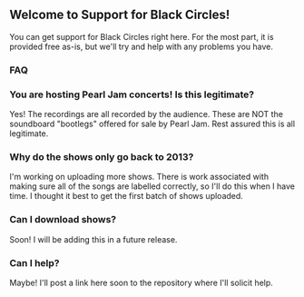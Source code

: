 ## Welcome to Support for Black Circles!

You can get support for Black Circles right here.  For the most part, it is provided free as-is, but we'll try and help with any problems you have.

### FAQ

### You are hosting Pearl Jam concerts!  Is this legitimate?

Yes!  The recordings are all recorded by the audience.  These are NOT the soundboard "bootlegs" offered for sale by Pearl Jam.  Rest assured this is all legitimate.

### Why do the shows only go back to 2013?

I'm working on uploading more shows.  There is work associated with making sure all of the songs are labelled correctly, so I'll do this when I have time.  I thought it best to get the first batch of shows uploaded.

### Can I download shows?

Soon!  I will be adding this in a future release.

### Can I help?

Maybe!  I'll post a link here soon to the repository where I'll solicit help.

